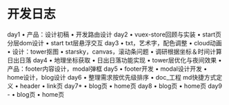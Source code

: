 # 开发日志
day1
• 产品：设计初稿
• 开发路由设计
day2
• vuex-store回顾与实装
• start页分层dom设计
• start txt层悬浮交互
day3
• txt，艺术字，配色调整
• cloud动画
• 设计：tower抠图
• starsky，canvas，滚动条问题
• 调研根据坐标＆时间计算日出日落
day4
• 地理坐标获取
• 日出日落功能实现
• tower层优化与夜间效果
• 产品：footer内容设计，modal弹框
day5
• footer开发
• modal设计开发
• home设计，blog设计
day6
• 整理需求按优先级排序
• doc_工程 md快捷方式定义
• header
• link页
day7*
• blog页
• home页
day8
• blog页
• home页
day9 - 
• blog页
• home页

